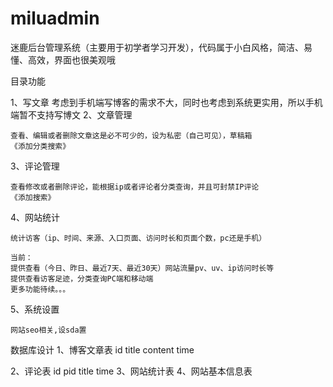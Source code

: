 # miluadmin
迷鹿后台管理系统（主要用于初学者学习开发），代码属于小白风格，简洁、易懂、高效，界面也很美观哦

目录功能

1、写文章
	考虑到手机端写博客的需求不大，同时也考虑到系统更实用，所以手机端暂不支持写博文
2、文章管理

	查看、编辑或者删除文章这是必不可少的，设为私密（自己可见），草稿箱
	《添加分类搜索》
	
3、评论管理

	查看修改或者删除评论，能根据ip或者评论者分类查询，并且可封禁IP评论
	《添加搜索》
	
4、网站统计
	
	统计访客（ip、时间、来源、入口页面、访问时长和页面个数，pc还是手机）
	
	当前：
	提供查看（今日、昨日、最近7天、最近30天）网站流量pv、uv、ip访问时长等
	提供查看访客足迹，分类查询PC端和移动端
	更多功能待续。。。
	
5、系统设置

	网站seo相关,设sda置
	
	
数据库设计
1、博客文章表
id
title
content
time

2、评论表
id
pid
title
time
3、网站统计表
4、网站基本信息表
